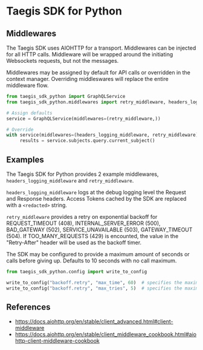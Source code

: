 # Taegis SDK for Python

## Middlewares

The Taegis SDK uses AIOHTTP for a transport.  Middlewares can be injected for all HTTP calls.  Middleware will be wrapped around the initiating Websockets requests, but not the messages.

Middlewares may be assigned by default for API calls or overridden in the context manager.  Overriding middleswares will replace the entire middleware flow.

```python
from taegis_sdk_python import GraphQLService
from taegis_sdk_python.middlewares import retry_middleware, headers_logging_middleware

# Assign defaults
service = GraphQLService(middlewares=(retry_middleware,))

# Override
with service(middlewares=(headers_logging_middleware, retry_middleware)):
     results = service.subjects.query.current_subject()
```

## Examples

The Taegis SDK for Python provides 2 example middlewares, `headers_logging_middleware` and `retry_middleware`.

`headers_logging_middleware` logs at the debug logging level the Request and Response headers.  Access Tokens cached by the SDK are replaced with a `<redacted>` string.

`retry_middleware` provides a retry on exponential backoff for REQUEST_TIMEOUT (408), INTERNAL_SERVER_ERROR (500), BAD_GATEWAY (502), SERVICE_UNAVAILABLE (503), GATEWAY_TIMEOUT (504).  If TOO_MANY_REQUESTS (429) is encounted, the value in the "Retry-After" header will be used as the backoff timer.

The SDK may be configured to provide a maximum amount of seconds or calls before giving up.  Defaults to 10 seconds with no call maximum.

```python
from taegis_sdk_python.config import write_to_config

write_to_config("backoff.retry", "max_time", 60)  # specifies the maximum amount of total time in seconds that can elapse before giving up
write_to_config("backoff.retry", "max_tries", 5)  # specifies the maximum number of calls to make to the target function before giving up
```

## References

* https://docs.aiohttp.org/en/stable/client_advanced.html#client-middleware
* https://docs.aiohttp.org/en/stable/client_middleware_cookbook.html#aiohttp-client-middleware-cookbook
